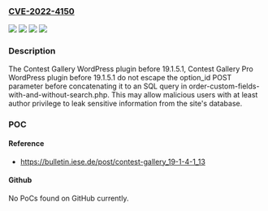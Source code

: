 ### [CVE-2022-4150](https://cve.mitre.org/cgi-bin/cvename.cgi?name=CVE-2022-4150)
![](https://img.shields.io/static/v1?label=Product&message=Contest%20Gallery%20Pro&color=blue)
![](https://img.shields.io/static/v1?label=Product&message=Contest%20Gallery&color=blue)
![](https://img.shields.io/static/v1?label=Version&message=n%2Fa&color=blue)
![](https://img.shields.io/static/v1?label=Vulnerability&message=CWE-89%20SQL%20Injection&color=brighgreen)

### Description

The Contest Gallery WordPress plugin before 19.1.5.1, Contest Gallery Pro WordPress plugin before 19.1.5.1 do not escape the option_id POST parameter before concatenating it to an SQL query in order-custom-fields-with-and-without-search.php. This may allow malicious users with at least author privilege to leak sensitive information from the site's database.

### POC

#### Reference
- https://bulletin.iese.de/post/contest-gallery_19-1-4-1_13

#### Github
No PoCs found on GitHub currently.

